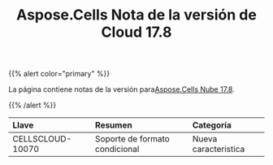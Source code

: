 ﻿---
title: Aspose.Cells Nota de la versión de Cloud 17.8
second_title: Aspose.Cells Cloud Documen
type: docs
url: /es/aspose-cells-cloud-17-8-release-notes/
aliases: [/aspose-cells-for-cloud-17-8-release-notes/]
description: Aspose.Cells La nube admite Excel para crear, convertir, fusionar, dividir, proteger, operación de objetos internos, etc.
weight: 40
---
{{% alert color="primary" %}} 

 La página contiene notas de la versión para[Aspose.Cells Nube 17.8](https://downloads.aspose.com/cells/cloud/new-releases/aspose.cells-for-cloud-17.8/).

{{% /alert %}} 

|**Llave**|**Resumen**|**Categoría**|
|:- |:- |:- |
|CELLSCLOUD-10070|Soporte de formato condicional|Nueva caracteristica|

